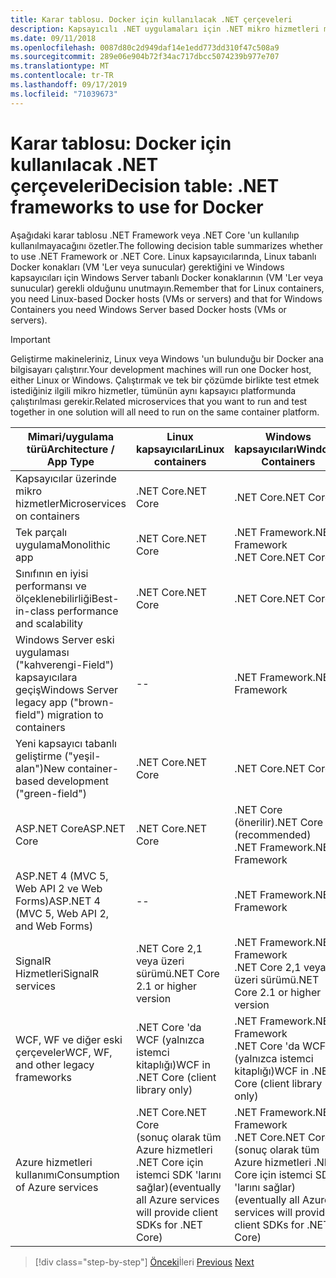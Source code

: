 ```yaml
---
title: Karar tablosu. Docker için kullanılacak .NET çerçeveleri
description: Kapsayıcılı .NET uygulamaları için .NET mikro hizmetleri mimarisi | Karar tablosu, Docker için kullanılacak .NET çerçeveleri
ms.date: 09/11/2018
ms.openlocfilehash: 0087d80c2d949daf14e1edd773dd310f47c508a9
ms.sourcegitcommit: 289e06e904b72f34ac717dbcc5074239b977e707
ms.translationtype: MT
ms.contentlocale: tr-TR
ms.lasthandoff: 09/17/2019
ms.locfileid: "71039673"
---
```

# <a name="decision-table-net-frameworks-to-use-for-docker"></a><span data-ttu-id="9c631-104">Karar tablosu: Docker için kullanılacak .NET çerçeveleri</span><span class="sxs-lookup"><span data-stu-id="9c631-104">Decision table: .NET frameworks to use for Docker</span></span>

<span data-ttu-id="9c631-105">Aşağıdaki karar tablosu .NET Framework veya .NET Core 'un kullanılıp kullanılmayacağını özetler.</span><span class="sxs-lookup"><span data-stu-id="9c631-105">The following decision table summarizes whether to use .NET Framework or .NET Core.</span></span> <span data-ttu-id="9c631-106">Linux kapsayıcılarında, Linux tabanlı Docker konakları (VM 'Ler veya sunucular) gerektiğini ve Windows kapsayıcıları için Windows Server tabanlı Docker konaklarının (VM 'Ler veya sunucular) gerekli olduğunu unutmayın.</span><span class="sxs-lookup"><span data-stu-id="9c631-106">Remember that for Linux containers, you need Linux-based Docker hosts (VMs or servers) and that for Windows Containers you need Windows Server based Docker hosts (VMs or servers).</span></span>

> [!IMPORTANT]
> <span data-ttu-id="9c631-107">Geliştirme makineleriniz, Linux veya Windows 'un bulunduğu bir Docker ana bilgisayarı çalıştırır.</span><span class="sxs-lookup"><span data-stu-id="9c631-107">Your development machines will run one Docker host, either Linux or Windows.</span></span> <span data-ttu-id="9c631-108">Çalıştırmak ve tek bir çözümde birlikte test etmek istediğiniz ilgili mikro hizmetler, tümünün aynı kapsayıcı platformunda çalıştırılması gerekir.</span><span class="sxs-lookup"><span data-stu-id="9c631-108">Related microservices that you want to run and test together in one solution will all need to run on the same container platform.</span></span>

| <span data-ttu-id="9c631-109">Mimari/uygulama türü</span><span class="sxs-lookup"><span data-stu-id="9c631-109">Architecture / App Type</span></span> | <span data-ttu-id="9c631-110">Linux kapsayıcıları</span><span class="sxs-lookup"><span data-stu-id="9c631-110">Linux containers</span></span> | <span data-ttu-id="9c631-111">Windows kapsayıcıları</span><span class="sxs-lookup"><span data-stu-id="9c631-111">Windows Containers</span></span> |
|-------------------------|------------------|--------------------|
| <span data-ttu-id="9c631-112">Kapsayıcılar üzerinde mikro hizmetler</span><span class="sxs-lookup"><span data-stu-id="9c631-112">Microservices on containers</span></span> | <span data-ttu-id="9c631-113">.NET Core</span><span class="sxs-lookup"><span data-stu-id="9c631-113">.NET Core</span></span> | <span data-ttu-id="9c631-114">.NET Core</span><span class="sxs-lookup"><span data-stu-id="9c631-114">.NET Core</span></span> |
| <span data-ttu-id="9c631-115">Tek parçalı uygulama</span><span class="sxs-lookup"><span data-stu-id="9c631-115">Monolithic app</span></span> | <span data-ttu-id="9c631-116">.NET Core</span><span class="sxs-lookup"><span data-stu-id="9c631-116">.NET Core</span></span> | <span data-ttu-id="9c631-117">.NET Framework</span><span class="sxs-lookup"><span data-stu-id="9c631-117">.NET Framework</span></span> <br/> <span data-ttu-id="9c631-118">.NET Core</span><span class="sxs-lookup"><span data-stu-id="9c631-118">.NET Core</span></span> |
| <span data-ttu-id="9c631-119">Sınıfının en iyisi performansı ve ölçeklenebilirliği</span><span class="sxs-lookup"><span data-stu-id="9c631-119">Best-in-class performance and scalability</span></span> | <span data-ttu-id="9c631-120">.NET Core</span><span class="sxs-lookup"><span data-stu-id="9c631-120">.NET Core</span></span> | <span data-ttu-id="9c631-121">.NET Core</span><span class="sxs-lookup"><span data-stu-id="9c631-121">.NET Core</span></span> |
| <span data-ttu-id="9c631-122">Windows Server eski uygulaması ("kahverengi-Field") kapsayıcılara geçiş</span><span class="sxs-lookup"><span data-stu-id="9c631-122">Windows Server legacy app ("brown-field") migration to containers</span></span> | -- | <span data-ttu-id="9c631-123">.NET Framework</span><span class="sxs-lookup"><span data-stu-id="9c631-123">.NET Framework</span></span> |
| <span data-ttu-id="9c631-124">Yeni kapsayıcı tabanlı geliştirme ("yeşil-alan")</span><span class="sxs-lookup"><span data-stu-id="9c631-124">New container-based development ("green-field")</span></span> | <span data-ttu-id="9c631-125">.NET Core</span><span class="sxs-lookup"><span data-stu-id="9c631-125">.NET Core</span></span> | <span data-ttu-id="9c631-126">.NET Core</span><span class="sxs-lookup"><span data-stu-id="9c631-126">.NET Core</span></span> |
| <span data-ttu-id="9c631-127">ASP.NET Core</span><span class="sxs-lookup"><span data-stu-id="9c631-127">ASP.NET Core</span></span> | <span data-ttu-id="9c631-128">.NET Core</span><span class="sxs-lookup"><span data-stu-id="9c631-128">.NET Core</span></span> | <span data-ttu-id="9c631-129">.NET Core (önerilir)</span><span class="sxs-lookup"><span data-stu-id="9c631-129">.NET Core (recommended)</span></span> <br/> <span data-ttu-id="9c631-130">.NET Framework</span><span class="sxs-lookup"><span data-stu-id="9c631-130">.NET Framework</span></span> |
| <span data-ttu-id="9c631-131">ASP.NET 4 (MVC 5, Web API 2 ve Web Forms)</span><span class="sxs-lookup"><span data-stu-id="9c631-131">ASP.NET 4 (MVC 5, Web API 2, and Web Forms)</span></span> | -- | <span data-ttu-id="9c631-132">.NET Framework</span><span class="sxs-lookup"><span data-stu-id="9c631-132">.NET Framework</span></span> |
| <span data-ttu-id="9c631-133">SignalR Hizmetleri</span><span class="sxs-lookup"><span data-stu-id="9c631-133">SignalR services</span></span> | <span data-ttu-id="9c631-134">.NET Core 2,1 veya üzeri sürümü</span><span class="sxs-lookup"><span data-stu-id="9c631-134">.NET Core 2.1 or higher version</span></span> | <span data-ttu-id="9c631-135">.NET Framework</span><span class="sxs-lookup"><span data-stu-id="9c631-135">.NET Framework</span></span> <br/> <span data-ttu-id="9c631-136">.NET Core 2,1 veya üzeri sürümü</span><span class="sxs-lookup"><span data-stu-id="9c631-136">.NET Core 2.1 or higher version</span></span> |
| <span data-ttu-id="9c631-137">WCF, WF ve diğer eski çerçeveler</span><span class="sxs-lookup"><span data-stu-id="9c631-137">WCF, WF, and other legacy frameworks</span></span> | <span data-ttu-id="9c631-138">.NET Core 'da WCF (yalnızca istemci kitaplığı)</span><span class="sxs-lookup"><span data-stu-id="9c631-138">WCF in .NET Core (client library only)</span></span> | <span data-ttu-id="9c631-139">.NET Framework</span><span class="sxs-lookup"><span data-stu-id="9c631-139">.NET Framework</span></span> <br/> <span data-ttu-id="9c631-140">.NET Core 'da WCF (yalnızca istemci kitaplığı)</span><span class="sxs-lookup"><span data-stu-id="9c631-140">WCF in .NET Core (client library only)</span></span> |
| <span data-ttu-id="9c631-141">Azure hizmetleri kullanımı</span><span class="sxs-lookup"><span data-stu-id="9c631-141">Consumption of Azure services</span></span> | <span data-ttu-id="9c631-142">.NET Core</span><span class="sxs-lookup"><span data-stu-id="9c631-142">.NET Core</span></span> <br/> <span data-ttu-id="9c631-143">(sonuç olarak tüm Azure hizmetleri .NET Core için istemci SDK 'larını sağlar)</span><span class="sxs-lookup"><span data-stu-id="9c631-143">(eventually all Azure services will provide client SDKs for .NET Core)</span></span> | <span data-ttu-id="9c631-144">.NET Framework</span><span class="sxs-lookup"><span data-stu-id="9c631-144">.NET Framework</span></span> <br/> <span data-ttu-id="9c631-145">.NET Core</span><span class="sxs-lookup"><span data-stu-id="9c631-145">.NET Core</span></span> <br/> <span data-ttu-id="9c631-146">(sonuç olarak tüm Azure hizmetleri .NET Core için istemci SDK 'larını sağlar)</span><span class="sxs-lookup"><span data-stu-id="9c631-146">(eventually all Azure services will provide client SDKs for .NET Core)</span></span> |

>[!div class="step-by-step"]
><span data-ttu-id="9c631-147">[Önceki](net-framework-container-scenarios.md)İleri
>[](net-container-os-targets.md)</span><span class="sxs-lookup"><span data-stu-id="9c631-147">[Previous](net-framework-container-scenarios.md)
[Next](net-container-os-targets.md)</span></span>
